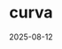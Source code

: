 ---
title: "curva"
status: live
topic: "permutation-city"
number: 1
audio: "https://nonlinear.nyc/audio/006.mp3"
audioLength: 2734512
date: 2025-08-12
---